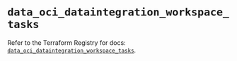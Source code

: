 # `data_oci_dataintegration_workspace_tasks`

Refer to the Terraform Registry for docs: [`data_oci_dataintegration_workspace_tasks`](https://registry.terraform.io/providers/oracle/oci/7.19.0/docs/data-sources/dataintegration_workspace_tasks).

